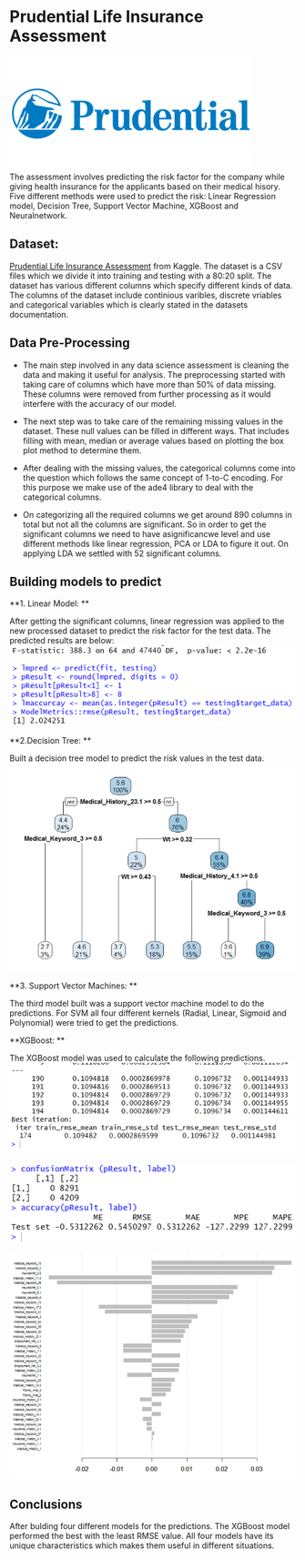 # Prudential Life Insurance Assessment

![](images/front_page.png?raw=true)
<br>
The assessment involves predicting the risk factor for the company while giving health insurance for the applicants based on their medical hisory. Five different methods were used to predict the risk: Linear Regression model, Decision Tree, Support Vector Machine, XGBoost and Neuralnetwork.

## Dataset:
[Prudential Life Insurance Assessment](https://www.kaggle.com/c/prudential-life-insurance-assessment) from Kaggle. The dataset is a CSV files which we divide it into training and testing with a 80:20 split. The dataset has various different columns which specify different kinds of data. The columns of the dataset include continious varibles, discrete vriables and categorical variables which is clearly stated in the datasets documentation.

## Data Pre-Processing
* The main step involved in any data science assessment is cleaning the data and making it useful for analysis. The preprocessing started with taking care of columns which have more than 50% of data missing. These columns were removed from further processing as it would interfere with the accuracy of our model.
* The next step was to take care of the remaining missing values in the dataset. These null values can be filled in different ways. That includes filling with mean, median or average values based on plotting the box plot method to determine them.
* After dealing with the missing values, the categorical columns come into the question which follows the same concept of 1-to-C encoding. For this purpose we make use of the ade4 library to deal with the categorical columns. 

* On categorizing all the required columns we get around 890 columns in total but not all the columns are significant. So in order to get the significant columns we need to have asignificancwe level and use different methods like linear regression, PCA or LDA to figure it out. On applying LDA we settled with 52 significant columns. 

## Building models to predict

**1. Linear Model: **

After getting the significant columns, linear regression was applied to the new processed dataset to predict the risk factor for the test data. The predicted results are below:
<br>
![](images/linear.png?raw=true)
<br>

**2.Decision Tree: **

Built a decision tree model to predict the risk values in the test data.
<br>
![](images/tree.png?raw=true)
<br>

**3. Support Vector Machines: **

The third model built was a support vector machine model to do the predictions. For SVM all four different kernels (Radial, Linear, Sigmoid and Polynomial) were tried to get the predictions. 

**XGBoost: **

The XGBoost model was used to calculate the following predictions.
<br>
![](images/xgboost.png?raw=true)
<br>
<br>
![](images/xgboost1.png?raw=true)
<br>
<br>
![](images/xgboost2.png?raw=true)
<br>

## Conclusions

After bulding four different models for the predictions. The XGBoost model performed the best with the least RMSE value. All four models have its unique characteristics which makes them useful in different situations. 

